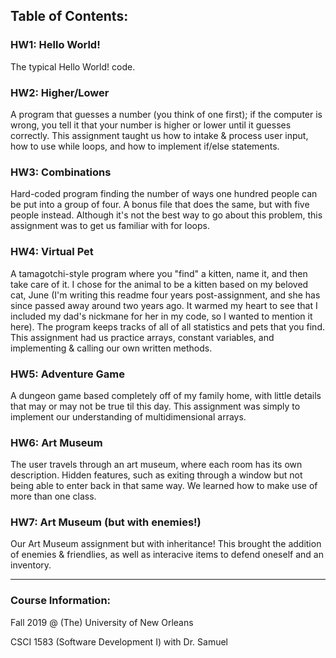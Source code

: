 ## Table of Contents:
### HW1: Hello World!
The typical Hello World! code.

### HW2: Higher/Lower
A program that guesses a number (you think of one first); if the computer is wrong, you tell it that your number is higher or lower until it guesses correctly. This assignment taught us how to intake & process user input, how to use while loops, and how to implement if/else statements.

### HW3: Combinations
Hard-coded program finding the number of ways one hundred people can be put into a group of four. A bonus file that does the same, but with five people instead. Although it's not the best way to go about this problem, this assignment was to get us familiar with for loops.

### HW4: Virtual Pet
A tamagotchi-style program where you "find" a kitten, name it, and then take care of it. I chose for the animal to be a kitten based on my beloved cat, June (I'm writing this readme four years post-assignment, and she has since passed away around two years ago. It warmed my heart to see that I included my dad's nickmane for her in my code, so I wanted to mention it here). The program keeps tracks of all of all statistics and pets that you find. This assignment had us practice arrays, constant variables, and implementing & calling our own written methods.

### HW5: Adventure Game
A dungeon game based completely off of my family home, with little details that may or may not be true til this day. This assignment was simply to implement our understanding of multidimensional arrays.

### HW6: Art Museum
The user travels through an art museum, where each room has its own description. Hidden features, such as exiting through a window but not being able to enter back in that same way. We learned how to make use of more than one class.

### HW7: Art Museum (but with enemies!)
Our Art Museum assignment but with inheritance! This brought the addition of enemies & friendlies, as well as interacive items to defend oneself and an inventory.

---
### Course Information:
Fall 2019 @ (The) University of New Orleans

CSCI 1583 (Software Development I) with Dr. Samuel

